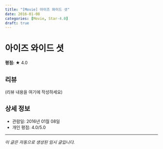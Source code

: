 ```yaml
---
title: "[Movie] 아이즈 와이드 셧"
date: 2016-01-08
categories: [Movie, Star-4.0]
draft: true
---
```


# 아이즈 와이드 셧

**평점:** ★ 4.0

## 리뷰

(리뷰 내용을 여기에 작성하세요)

## 상세 정보

- 관람일: 2016년 01월 08일
- 개인 평점: 4.0/5.0

---

*이 글은 자동으로 생성된 임시 글입니다.*

